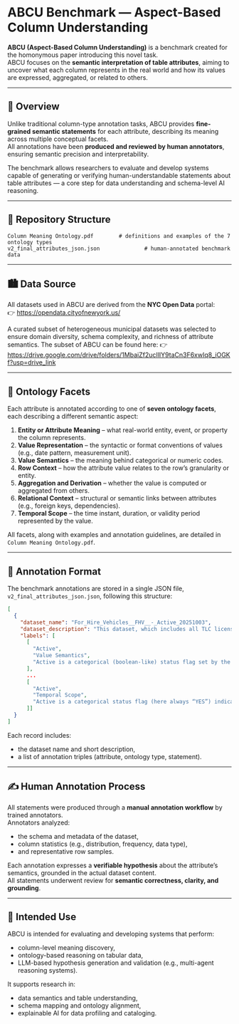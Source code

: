 # ABCU Benchmark — Aspect-Based Column Understanding

**ABCU (Aspect-Based Column Understanding)** is a benchmark created for the homonymous paper introducing this novel task.  
ABCU focuses on the **semantic interpretation of table attributes**, aiming to uncover what each column represents in the real world and how its values are expressed, aggregated, or related to others.

---

## 🧩 Overview

Unlike traditional column-type annotation tasks, ABCU provides **fine-grained semantic statements** for each attribute, describing its meaning across multiple conceptual facets.  
All annotations have been **produced and reviewed by human annotators**, ensuring semantic precision and interpretability.

The benchmark allows researchers to evaluate and develop systems capable of generating or verifying human-understandable statements about table attributes — a core step for data understanding and schema-level AI reasoning.

---

## 📂 Repository Structure

```
Column Meaning Ontology.pdf        # definitions and examples of the 7 ontology types
v2_final_attributes_json.json              # human-annotated benchmark data
```

---

## 🏙️ Data Source

All datasets used in ABCU are derived from the **NYC Open Data** portal:  
👉 https://opendata.cityofnewyork.us/  

A curated subset of heterogeneous municipal datasets was selected to ensure domain diversity, schema complexity, and richness of attribute semantics. 
The subset of ABCU can be found here:
👉 https://drive.google.com/drive/folders/1MbaiZf2ucIlIY9taCn3F6xwIq8_iOGKf?usp=drive_link

---

## 📘 Ontology Facets

Each attribute is annotated according to one of **seven ontology facets**, each describing a different semantic aspect:

1. **Entity or Attribute Meaning** – what real-world entity, event, or property the column represents.  
2. **Value Representation** – the syntactic or format conventions of values (e.g., date pattern, measurement unit).  
3. **Value Semantics** – the meaning behind categorical or numeric codes.  
4. **Row Context** – how the attribute value relates to the row’s granularity or entity.  
5. **Aggregation and Derivation** – whether the value is computed or aggregated from others.  
6. **Relational Context** – structural or semantic links between attributes (e.g., foreign keys, dependencies).  
7. **Temporal Scope** – the time instant, duration, or validity period represented by the value.

All facets, along with examples and annotation guidelines, are detailed in `Column Meaning Ontology.pdf`.

---

## 🧾 Annotation Format

The benchmark annotations are stored in a single JSON file, `v2_final_attributes_json.json`, following this structure:

```json
[
  {
    "dataset_name": "For_Hire_Vehicles__FHV__-_Active_20251003",
    "dataset_description": "This dataset, which includes all TLC licensed for-hire vehicles which are in good standing and able to drive, is updated every day in the evening between 4-7pm. Please check the 'Last Update Date' field to make sure the list has updated successfully. 'Last Update Date' should show either today or yesterday's date, depending on the time of day.",
    "labels": [
      [
        "Active",
        "Value Semantics",
        "Active is a categorical (boolean-like) status flag set by the TLC indicating regulatory operational status: ‘YES’ means the vehicle’s for-hire license is current, in good standing, and the vehicle is authorized to operate; by design this dataset contains only ‘YES’ values (no nulls), and while not present here, a ‘NO’ in other contexts would indicate the vehicle is not currently authorized (e.g., expired, suspended, or otherwise inactive)."
      ],
      ...
      [
        "Active",
        "Temporal Scope",
        "Active is a categorical status flag (here always “YES”) indicating that, at the moment of the dataset snapshot—anchored by the row’s Last Date Updated/Last Time Updated—the vehicle is currently licensed and in good standing to operate; it is not a timestamp or duration but a point-in-time operational status that should be interpreted alongside regulatory dates such as Expiration Date and may change in subsequent daily updates."
      ]]
  }
]
```

Each record includes:
- the dataset name and short description,
- a list of annotation triples (attribute, ontology type, statement).

---

## ✍️ Human Annotation Process

All statements were produced through a **manual annotation workflow** by trained annotators.  
Annotators analyzed:
- the schema and metadata of the dataset,
- column statistics (e.g., distribution, frequency, data type),
- and representative row samples.

Each annotation expresses a **verifiable hypothesis** about the attribute’s semantics, grounded in the actual dataset content.  
All statements underwent review for **semantic correctness, clarity, and grounding**.

---

## 🎯 Intended Use

ABCU is intended for evaluating and developing systems that perform:
- column-level meaning discovery,
- ontology-based reasoning on tabular data,
- LLM-based hypothesis generation and validation (e.g., multi-agent reasoning systems).

It supports research in:
- data semantics and table understanding,  
- schema mapping and ontology alignment,  
- explainable AI for data profiling and cataloging.


